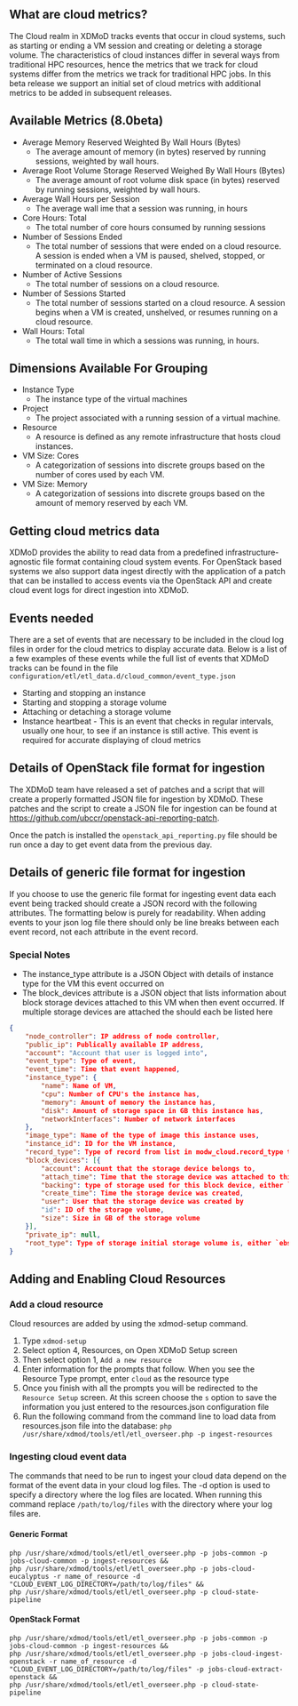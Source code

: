 ## What are cloud metrics?
The Cloud realm in XDMoD tracks events that occur in cloud systems, such as starting or ending a VM session and creating or deleting a storage volume. The characteristics of cloud instances differ in several ways from traditional HPC resources, hence the metrics that we track for cloud systems differ from the metrics we track for traditional HPC jobs. In this beta release we support an initial set of cloud metrics with additional metrics to be added in subsequent releases.

## Available Metrics (8.0beta)
- Average Memory Reserved Weighted By Wall Hours (Bytes)
  - The average amount of memory (in bytes) reserved by running sessions, weighted by wall hours.
- Average Root Volume Storage Reserved Weighed By Wall Hours (Bytes)
  - The average amount of root volume disk space (in bytes) reserved by running sessions, weighted by wall hours.
- Average Wall Hours per Session
  - The average wall ime that a session was running, in hours
- Core Hours: Total
  - The total number of core hours consumed by running sessions
- Number of Sessions Ended
  - The  total  number  of  sessions  that  were  ended  on  a  cloud  resource.  A  session  is  ended  when  a  VM  is  paused,  shelved,  stopped,  or  terminated  on  a  cloud  resource.
- Number of Active Sessions
  - The  total  number  of  sessions  on  a  cloud  resource.
- Number of Sessions Started
  - The  total  number  of  sessions  started  on  a  cloud  resource.  A  session  begins  when  a  VM  is  created,  unshelved,  or  resumes  running  on  a  cloud  resource.
- Wall Hours: Total
  - The total wall time in which a sessions was running, in hours.

## Dimensions Available For Grouping

- Instance Type
  - The instance type of the virtual machines
- Project
  - The  project  associated  with  a  running  session  of  a virtual  machine.
- Resource
  - A  resource  is  defined  as  any remote  infrastructure  that  hosts  cloud  instances.
- VM Size: Cores
  - A categorization of sessions into discrete groups based on the number of cores used by each VM.
- VM Size: Memory
  - A categorization of sessions into discrete groups based on the amount of memory reserved by each VM.


## Getting cloud metrics data

XDMoD provides the ability to read data from a predefined infrastructure-agnostic file format containing cloud system events. For OpenStack based systems we also support data ingest directly with the application of a patch that can be installed to access events via the OpenStack API and create cloud event logs for direct ingestion into XDMoD.

## Events needed

There are a set of events that are necessary to be included in the cloud log files in order for the cloud metrics to display accurate data. Below is a list of a few examples of these events while the full list of events that XDMoD tracks can be found in the file `configuration/etl/etl_data.d/cloud_common/event_type.json`

- Starting and stopping an instance    
- Starting and stopping a storage volume
- Attaching or detaching a storage volume
- Instance heartbeat - This is an event that checks in regular intervals, usually one hour, to see if an instance is still active. This event is required for accurate displaying of cloud metrics


## Details of OpenStack file format for ingestion

The XDMoD team have released a set of patches and a script that will create a properly formatted JSON file for ingestion by XDMoD. These patches and the script to create a JSON file for ingestion can be found at https://github.com/ubccr/openstack-api-reporting-patch.

Once the patch is installed the `openstack_api_reporting.py` file should be run once a day to get event data from the previous day.

## Details of generic file format for ingestion

If you choose to use the generic file format for ingesting event data each event being tracked should create a JSON record with the following attributes. The formatting below is purely for readability. When adding events to your json log file there should only be line breaks between each event record, not each attribute in the event record.

### Special Notes
- The instance_type attribute is a JSON Object with details of instance type for the VM this event occurred on
- The block_devices attribute is a JSON object that lists information about block storage devices attached to this VM when then event occurred. If multiple storage devices are attached the should each be listed here

```json
{
	"node_controller": IP address of node controller,
	"public_ip": Publically available IP address,
	"account": "Account that user is logged into",
	"event_type": Type of event,
	"event_time": Time that event happened,
	"instance_type": {
		"name": Name of VM,
		"cpu": Number of CPU's the instance has,
		"memory": Amount of memory the instance has,
		"disk": Amount of storage space in GB this instance has,
		"networkInterfaces": Number of network interfaces
	},
	"image_type": Name of the type of image this instance uses,
	"instance_id": ID for the VM instance,
	"record_type": Type of record from list in modw_cloud.record_type table,
	"block_devices": [{
		"account": Account that the storage device belongs to,
		"attach_time": Time that the storage device was attached to this instance,
		"backing": type of storage used for this block device, either `ebs` or `instance-store`
		"create_time": Time the storage device was created,
		"user": User that the storage device was created by
		"id": ID of the storage volume,
		"size": Size in GB of the storage volume
	}],
	"private_ip": null,
	"root_type": Type of storage initial storage volume is, either `ebs` or `instance-store`
}
```
## Adding and Enabling Cloud Resources

### Add a cloud resource

Cloud resources are added by using the xdmod-setup command.

1.  Type `xdmod-setup`
2.  Select option 4, Resources, on Open XDMoD Setup screen
3.  Then select option 1, `Add a new resource`
4.  Enter information for the prompts that follow. When you see the Resource Type prompt, enter `cloud` as the resource type
5.  Once you finish with all the prompts you will be redirected to the `Resource Setup` screen. At this screen choose the `s` option to save the information you just entered to the resources.json configuration file
6.  Run the following command from the command line to load data from resources.json file into the database:
`php /usr/share/xdmod/tools/etl/etl_overseer.php -p ingest-resources`


### Ingesting cloud event data

The commands that need to be run to ingest your cloud data depend on the format of the event data in your cloud log files. The -d option is used to specify a directory where the log files are located. When running this command replace `/path/to/log/files` with the directory where your log files are.

#### Generic Format
```
php /usr/share/xdmod/tools/etl/etl_overseer.php -p jobs-common -p jobs-cloud-common -p ingest-resources &&
php /usr/share/xdmod/tools/etl/etl_overseer.php -p jobs-cloud-eucalyptus -r name_of_resource -d "CLOUD_EVENT_LOG_DIRECTORY=/path/to/log/files" &&
php /usr/share/xdmod/tools/etl/etl_overseer.php -p cloud-state-pipeline
```
#### OpenStack Format
```
php /usr/share/xdmod/tools/etl/etl_overseer.php -p jobs-common -p jobs-cloud-common -p ingest-resources &&
php /usr/share/xdmod/tools/etl/etl_overseer.php -p jobs-cloud-ingest-openstack -r name_of_resource -d "CLOUD_EVENT_LOG_DIRECTORY=/path/to/log/files" -p jobs-cloud-extract-openstack &&
php /usr/share/xdmod/tools/etl/etl_overseer.php -p cloud-state-pipeline
```
